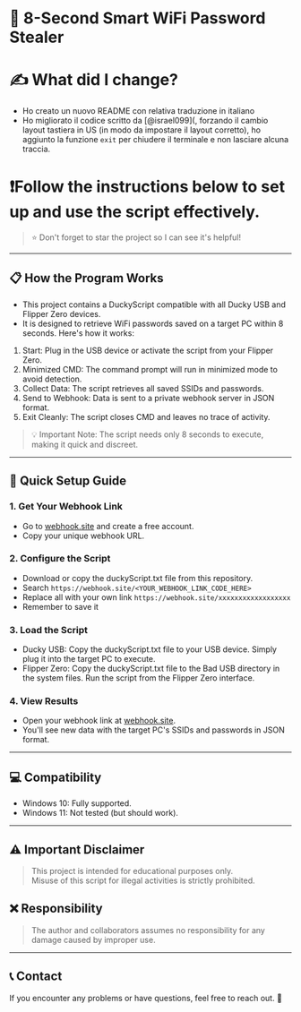# 🦆 8-Second Smart WiFi Password Stealer

# ✍️ What did I change?
- Ho creato un nuovo README con relativa traduzione in italiano
- Ho migliorato il codice scritto da [@israel099](, forzando il cambio layout tastiera in US (in modo da impostare il layout corretto), ho aggiunto la funzione `exit` per chiudere il terminale e non lasciare alcuna traccia.

# ❗Follow the instructions below to set up and use the script effectively.
> ⭐ Don't forget to star the project so I can see it's helpful!

---

## 📋 How the Program Works

- This project contains a DuckyScript compatible with all Ducky USB and Flipper Zero devices.  
- It is designed to retrieve WiFi passwords saved on a target PC within 8 seconds. Here's how it works:
1. Start: Plug in the USB device or activate the script from your Flipper Zero.  
2. Minimized CMD: The command prompt will run in minimized mode to avoid detection.  
3. Collect Data: The script retrieves all saved SSIDs and passwords.  
4. Send to Webhook: Data is sent to a private webhook server in JSON format.  
5. Exit Cleanly: The script closes CMD and leaves no trace of activity.

> 💡 Important Note: The script needs only 8 seconds to execute, making it quick and discreet.

---

## 🚀 Quick Setup Guide

### 1. Get Your Webhook Link
- Go to [webhook.site](https://webhook.site/) and create a free account.
- Copy your unique webhook URL.

### 2. Configure the Script
- Download or copy the duckyScript.txt file from this repository.
- Search `https://webhook.site/<YOUR_WEBHOOK_LINK_CODE_HERE>` 
- Replace all with your own link `https://webhook.site/xxxxxxxxxxxxxxxxxx`
- Remember to save it

### 3. Load the Script
- Ducky USB: Copy the duckyScript.txt file to your USB device. Simply plug it into the target PC to execute.  
- Flipper Zero: Copy the duckyScript.txt file to the Bad USB directory in the system files. Run the script from the Flipper Zero interface.

### 4. View Results
- Open your webhook link at [webhook.site](https://webhook.site/).
- You'll see new data with the target PC's SSIDs and passwords in JSON format.

---

## 💻 Compatibility

- Windows 10: Fully supported.  
- Windows 11: Not tested (but should work).

---

## ⚠️ Important Disclaimer

> This project is intended for educational purposes only.  
> Misuse of this script for illegal activities is strictly prohibited.  

## ❌ Responsibility
>The author and collaborators assumes no responsibility for any damage caused by improper use.
---

## 📞 Contact

If you encounter any problems or have questions, feel free to reach out. 💬  
